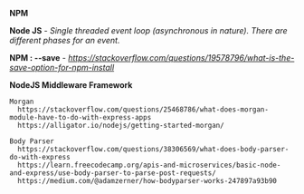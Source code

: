 **NPM**

**Node JS** - *Single threaded event loop (asynchronous in nature). There are different phases for an event.*

**NPM : --save** - *https://stackoverflow.com/questions/19578796/what-is-the-save-option-for-npm-install*

**NodeJS Middleware Framework**

    Morgan
      https://stackoverflow.com/questions/25468786/what-does-morgan-module-have-to-do-with-express-apps
      https://alligator.io/nodejs/getting-started-morgan/
      
    Body Parser
      https://stackoverflow.com/questions/38306569/what-does-body-parser-do-with-express
      https://learn.freecodecamp.org/apis-and-microservices/basic-node-and-express/use-body-parser-to-parse-post-requests/
      https://medium.com/@adamzerner/how-bodyparser-works-247897a93b90
        
